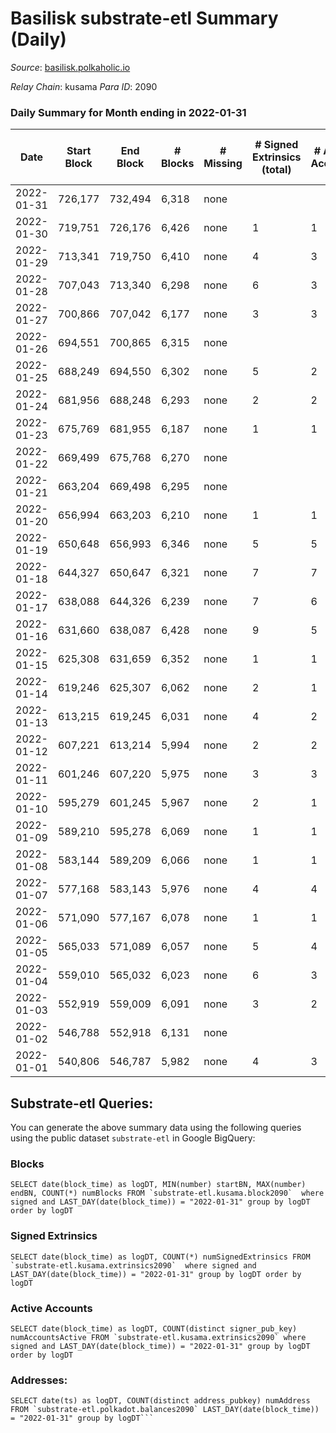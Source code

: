 # Basilisk substrate-etl Summary (Daily)

_Source_: [basilisk.polkaholic.io](https://basilisk.polkaholic.io)

*Relay Chain*: kusama
*Para ID*: 2090



### Daily Summary for Month ending in 2022-01-31


| Date | Start Block | End Block | # Blocks | # Missing | # Signed Extrinsics (total) | # Active Accounts | # Addresses with Balances | # Events | # Transfers | # XCM Transfers In | # XCM Transfers Out |
| ---- | ----------- | --------- | -------- | --------- | --------------------------- | ----------------- | ------------------------- | -------- | ----------- | ------------------ | ------------------- |
| 2022-01-31 | 726,177 | 732,494 | 6,318 | none |  |  | 11,915 | 18,959 |   |   |   |
| 2022-01-30 | 719,751 | 726,176 | 6,426 | none | 1 | 1 | 11,915 | 19,286 |   |   |   |
| 2022-01-29 | 713,341 | 719,750 | 6,410 | none | 4 | 3 | 11,915 | 19,243 |   |   |   |
| 2022-01-28 | 707,043 | 713,340 | 6,298 | none | 6 | 3 | 11,915 | 18,919 |   |   |   |
| 2022-01-27 | 700,866 | 707,042 | 6,177 | none | 3 | 3 | 11,915 | 18,543 |   |   |   |
| 2022-01-26 | 694,551 | 700,865 | 6,315 | none |  |  | 11,915 | 18,951 |   |   |   |
| 2022-01-25 | 688,249 | 694,550 | 6,302 | none | 5 | 2 | 11,915 | 18,924 |   |   |   |
| 2022-01-24 | 681,956 | 688,248 | 6,293 | none | 2 | 2 | 11,915 | 18,888 |   |   |   |
| 2022-01-23 | 675,769 | 681,955 | 6,187 | none | 1 | 1 | 11,915 | 18,568 |   |   |   |
| 2022-01-22 | 669,499 | 675,768 | 6,270 | none |  |  | 11,915 | 18,819 |   |   |   |
| 2022-01-21 | 663,204 | 669,498 | 6,295 | none |  |  | 11,915 | 18,890 |   |   |   |
| 2022-01-20 | 656,994 | 663,203 | 6,210 | none | 1 | 1 | 11,915 | 18,637 |   |   |   |
| 2022-01-19 | 650,648 | 656,993 | 6,346 | none | 5 | 5 | 11,915 | 19,054 |   |   |   |
| 2022-01-18 | 644,327 | 650,647 | 6,321 | none | 7 | 7 | 11,915 | 18,986 |   |   |   |
| 2022-01-17 | 638,088 | 644,326 | 6,239 | none | 7 | 6 | 11,915 | 18,736 |   |   |   |
| 2022-01-16 | 631,660 | 638,087 | 6,428 | none | 9 | 5 | 11,915 | 19,307 |   |   |   |
| 2022-01-15 | 625,308 | 631,659 | 6,352 | none | 1 | 1 | 11,915 | 19,066 |   |   |   |
| 2022-01-14 | 619,246 | 625,307 | 6,062 | none | 2 | 1 | 11,915 | 18,195 |   |   |   |
| 2022-01-13 | 613,215 | 619,245 | 6,031 | none | 4 | 2 | 11,915 | 18,106 |   |   |   |
| 2022-01-12 | 607,221 | 613,214 | 5,994 | none | 2 | 2 | 11,915 | 17,991 |   |   |   |
| 2022-01-11 | 601,246 | 607,220 | 5,975 | none | 3 | 3 | 11,915 | 17,940 |   |   |   |
| 2022-01-10 | 595,279 | 601,245 | 5,967 | none | 2 | 1 | 11,915 | 17,910 |   |   |   |
| 2022-01-09 | 589,210 | 595,278 | 6,069 | none | 1 | 1 | 11,915 | 18,214 |   |   |   |
| 2022-01-08 | 583,144 | 589,209 | 6,066 | none | 1 | 1 | 11,915 | 18,209 |   |   |   |
| 2022-01-07 | 577,168 | 583,143 | 5,976 | none | 4 | 4 | 11,915 | 17,941 |   |   |   |
| 2022-01-06 | 571,090 | 577,167 | 6,078 | none | 1 | 1 | 11,915 | 18,241 |   |   |   |
| 2022-01-05 | 565,033 | 571,089 | 6,057 | none | 5 | 4 | 11,915 | 18,186 |   |   |   |
| 2022-01-04 | 559,010 | 565,032 | 6,023 | none | 6 | 3 | 11,915 | 18,089 |   |   |   |
| 2022-01-03 | 552,919 | 559,009 | 6,091 | none | 3 | 2 | 11,915 | 18,285 |   |   |   |
| 2022-01-02 | 546,788 | 552,918 | 6,131 | none |  |  | 11,915 | 18,398 |   |   |   |
| 2022-01-01 | 540,806 | 546,787 | 5,982 | none | 4 | 3 | 11,915 | 17,959 |   |   |   |

## Substrate-etl Queries:
You can generate the above summary data using the following queries using the public dataset `substrate-etl` in Google BigQuery:


### Blocks
```
SELECT date(block_time) as logDT, MIN(number) startBN, MAX(number) endBN, COUNT(*) numBlocks FROM `substrate-etl.kusama.block2090`  where signed and LAST_DAY(date(block_time)) = "2022-01-31" group by logDT order by logDT
```


### Signed Extrinsics
```
SELECT date(block_time) as logDT, COUNT(*) numSignedExtrinsics FROM `substrate-etl.kusama.extrinsics2090`  where signed and LAST_DAY(date(block_time)) = "2022-01-31" group by logDT order by logDT
```


### Active Accounts
```
SELECT date(block_time) as logDT, COUNT(distinct signer_pub_key) numAccountsActive FROM `substrate-etl.kusama.extrinsics2090` where signed and LAST_DAY(date(block_time)) = "2022-01-31" group by logDT order by logDT
```


### Addresses:
```
SELECT date(ts) as logDT, COUNT(distinct address_pubkey) numAddress FROM `substrate-etl.polkadot.balances2090` LAST_DAY(date(block_time)) = "2022-01-31" group by logDT```

